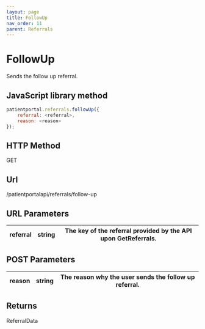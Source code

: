 ```yaml
---
layout: page
title: FollowUp
nav_order: 11
parent: Referrals
---
```


# FollowUp

Sends the follow up referral.

## JavaScript library method

```javascript
patientportal.referrals.followUp({
    referral: <referral>,
    reason: <reason>
});
```

## HTTP Method

GET

## ****Url****

/patientportalapi/referrals/follow-up

## URL Parameters

| referral | string | The key of the referral provided by the API upon GetReferrals. |
| --- | --- | --- |

## POST Parameters

| reason | string | The reason why the user sends the follow up referral. |
| --- | --- | --- |

## Returns

ReferralData
